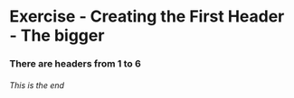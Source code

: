# Exercise - Creating the First Header - The bigger

### There are headers from 1 to 6

###### This is the end
